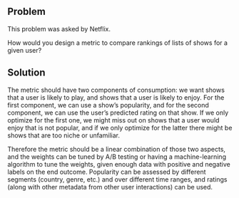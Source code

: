 ## Problem
This problem was asked by Netflix.

How would you design a metric to compare rankings of lists of shows for a given user?

## Solution
The metric should have two components of consumption: we want shows that a user is likely to play, and shows that a user is likely to enjoy. For the first component, we can use a show’s popularity, and for the second component, we can use the user’s predicted rating on that show. If we only optimize for the first one, we might miss out on shows that a user would enjoy that is not popular, and if we only optimize for the latter there might be shows that are too niche or unfamiliar.

Therefore the metric should be a linear combination of those two aspects, and the weights can be tuned by A/B testing or having a machine-learning algorithm to tune the weights, given enough data with positive and negative labels on the end outcome. Popularity can be assessed by different segments (country, genre, etc.) and over different time ranges, and ratings (along with other metadata from other user interactions) can be used.
